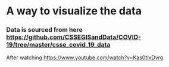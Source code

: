 # A way to visualize the data
### Data is sourced from here https://github.com/CSSEGISandData/COVID-19/tree/master/csse_covid_19_data
After watching https://www.youtube.com/watch?v=Kas0tIxDvrg


